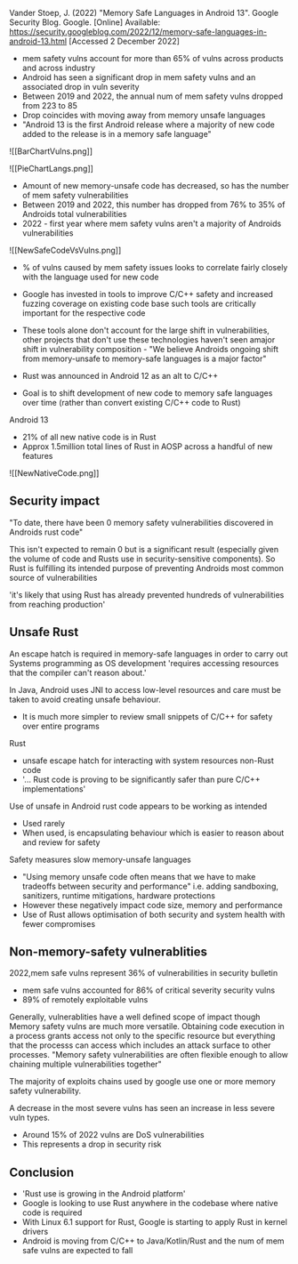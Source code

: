 Vander Stoep, J. (2022) "Memory Safe Languages in Android 13". Google Security Blog. Google. [Online] Available: https://security.googleblog.com/2022/12/memory-safe-languages-in-android-13.html [Accessed 2 December 2022]

+ mem safety vulns account for more than 65% of vulns across products and across industry
+ Android has seen a significant drop in mem safety vulns and an associated drop in vuln severity
+ Between 2019 and 2022, the annual num of mem safety vulns dropped from 223 to 85
+ Drop coincides with moving away from memory unsafe languages
+ "Android 13 is the first Android release where a majority of new code added to the release is in a memory safe language"

![[BarChartVulns.png]]


![[PieChartLangs.png]]

+ Amount of new memory-unsafe code has decreased, so has the number of mem safety vulnerabilities
+ Between 2019 and 2022, this number has dropped from 76% to 35% of Androids total vulnerabilities
+ 2022 - first year where mem safety vulns aren't a majority of Androids vulnerabilities


![[NewSafeCodeVsVulns.png]]

+ % of vulns caused by mem safety issues looks to correlate fairly closely with the language used for new code

+ Google has invested in tools to improve C/C++ safety and increased fuzzing coverage on existing code base such tools are critically important for the respective code
+ These tools alone don't account for the large shift in vulnerabilities, other projects that don't use these technologies haven't seen amajor shift in vulnerability composition - "We believe Androids ongoing shift from memory-unsafe to memory-safe languages is a major factor"

+ Rust was announced in Android 12 as an alt to C/C++
+ Goal is to shift development of new code to memory safe languages over time (rather than convert existing C/C++ code to Rust)

Android 13
+ 21% of all new native code is in Rust
+ Approx 1.5million total lines of Rust in AOSP across a handful of new features

![[NewNativeCode.png]]

## Security impact
"To date, there have been 0 memory safety vulnerabilities discovered in Androids rust code"

This isn't expected to remain 0 but is a significant result (especially given the volume of code and Rusts use in security-sensitive components). So Rust is fulfilling its intended purpose of preventing Androids most common source of vulnerabilities

'it's likely that using Rust has already prevented hundreds of vulnerabilities from reaching production'

## Unsafe Rust
An escape hatch is required in memory-safe languages in order to carry out Systems programming as OS development 'requires accessing resources that the compiler can't reason about.'

In Java, Android uses JNI to access low-level resources and care must be taken to avoid creating unsafe behaviour. 
+ It is much more simpler to review small snippets of C/C++ for safety over entire programs

Rust
+ unsafe escape hatch for interacting with system resources non-Rust code
+ '... Rust code is proving to be significantly safer than pure C/C++ implementations'

Use of unsafe in Android rust code appears to be working as intended
+ Used rarely
+ When used, is encapsulating behaviour which is easier to reason about and review for safety

Safety measures slow memory-unsafe languages
+ "Using memory unsafe code often means that we have to make tradeoffs between security and performance" i.e. adding sandboxing, sanitizers, runtime mitigations, hardware protections
+ However these negatively impact code size, memory and performance
+ Use of Rust allows optimisation of both security and system health with fewer compromises

## Non-memory-safety vulnerablities
2022,mem safe vulns represent 36% of vulnerabilities in security bulletin
+ mem safe vulns accounted for 86% of critical severity security vulns
+ 89% of remotely exploitable vulns


Generally, vulnerablities have a well defined scope of impact though Memory safety vulns are much more versatile. Obtaining code execution in a process grants access not only to the specific resource but everything that the processs can access which includes an attack surface to other processes. "Memory safety vulnerabilities are often flexible enough to allow chaining multiple vulnerabilities together"

The majority of exploits chains used by google use one or more memory safety vulnerability.

A decrease in the most severe vulns has seen an increase in less severe vuln types.
+ Around 15% of 2022 vulns are DoS vulnerabilities
+ This represents a drop in security risk


## Conclusion

+ 'Rust use is growing in the Android platform'
+ Google is looking to use Rust anywhere in the codebase where native code is required
+ With Linux 6.1 support for Rust, Google is starting to apply Rust in kernel drivers
+ Android is moving from C/C++ to Java/Kotlin/Rust and the num of mem safe vulns are expected to fall